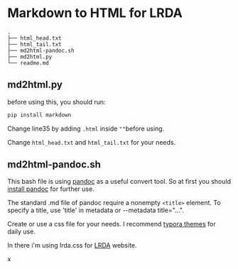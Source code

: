 # Markdown to HTML for LRDA

```
.
├── html_head.txt
├── html_tail.txt
├── md2html-pandoc.sh
├── md2html.py
└── readme.md
```

## md2html.py

before using this, you should run:

```bash
pip install markdown
```

Change line35 by adding `.html` inside `""`before using.

Change `html_head.txt` and `html_tail.txt` for your needs.

## md2html-pandoc.sh

This bash file is using [pandoc](https://pandoc.org/) as a useful convert tool. So at first you should [install pandoc](https://pandoc.org/installing.html) for further use.

The standard .md file of pandoc require a nonempty `<title>` element. To specify a title, use 'title' in metadata or --metadata title="...".

Create or use a css file for your needs. I recommend [typora themes](https://theme.typora.io/) for daily use. 

In there i'm using lrda.css for [LRDA](https://deversnude.xyz/kaos/indoom.html) website.

x

